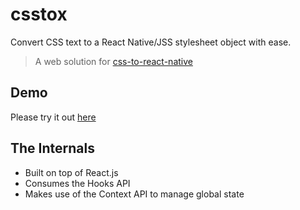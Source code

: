 <h1> csstox </h1>

<p> Convert CSS text to a React Native/JSS stylesheet object with ease. </p>

> A web solution for [css-to-react-native](https://github.com/styled-components/css-to-react-native)

## Demo

Please try it out [here](https://csstox.surge.sh/)

## The Internals

- Built on top of React.js
- Consumes the Hooks API
- Makes use of the Context API to manage global state 